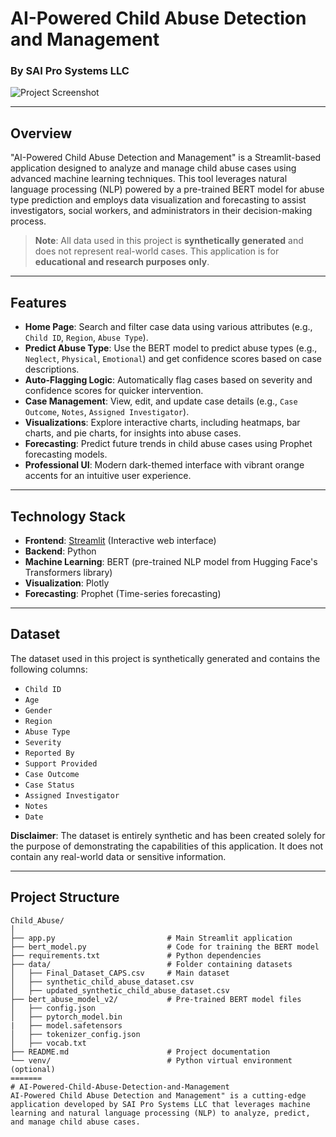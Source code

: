 
# **AI-Powered Child Abuse Detection and Management**
### **By SAI Pro Systems LLC**

![Project Screenshot](https://path-to-your-screenshot.png)

---

## **Overview**
"AI-Powered Child Abuse Detection and Management" is a Streamlit-based application designed to analyze and manage child abuse cases using advanced machine learning techniques. This tool leverages natural language processing (NLP) powered by a pre-trained BERT model for abuse type prediction and employs data visualization and forecasting to assist investigators, social workers, and administrators in their decision-making process.

> **Note**: All data used in this project is **synthetically generated** and does not represent real-world cases. This application is for **educational and research purposes only**.

---

## **Features**
- **Home Page**: Search and filter case data using various attributes (e.g., `Child ID`, `Region`, `Abuse Type`).
- **Predict Abuse Type**: Use the BERT model to predict abuse types (e.g., `Neglect`, `Physical`, `Emotional`) and get confidence scores based on case descriptions.
- **Auto-Flagging Logic**: Automatically flag cases based on severity and confidence scores for quicker intervention.
- **Case Management**: View, edit, and update case details (e.g., `Case Outcome`, `Notes`, `Assigned Investigator`).
- **Visualizations**: Explore interactive charts, including heatmaps, bar charts, and pie charts, for insights into abuse cases.
- **Forecasting**: Predict future trends in child abuse cases using Prophet forecasting models.
- **Professional UI**: Modern dark-themed interface with vibrant orange accents for an intuitive user experience.

---

## **Technology Stack**
- **Frontend**: [Streamlit](https://streamlit.io/) (Interactive web interface)
- **Backend**: Python
- **Machine Learning**: BERT (pre-trained NLP model from Hugging Face's Transformers library)
- **Visualization**: Plotly
- **Forecasting**: Prophet (Time-series forecasting)

---

## **Dataset**
The dataset used in this project is synthetically generated and contains the following columns:
- `Child ID`
- `Age`
- `Gender`
- `Region`
- `Abuse Type`
- `Severity`
- `Reported By`
- `Support Provided`
- `Case Outcome`
- `Case Status`
- `Assigned Investigator`
- `Notes`
- `Date`

**Disclaimer**: The dataset is entirely synthetic and has been created solely for the purpose of demonstrating the capabilities of this application. It does not contain any real-world data or sensitive information.

---

## **Project Structure**
```plaintext
Child_Abuse/
│
├── app.py                         # Main Streamlit application
├── bert_model.py                  # Code for training the BERT model
├── requirements.txt               # Python dependencies
├── data/                          # Folder containing datasets
│   ├── Final_Dataset_CAPS.csv     # Main dataset
│   ├── synthetic_child_abuse_dataset.csv
│   ├── updated_synthetic_child_abuse_dataset.csv
├── bert_abuse_model_v2/           # Pre-trained BERT model files
│   ├── config.json
│   ├── pytorch_model.bin
|   ├── model.safetensors
│   ├── tokenizer_config.json
│   ├── vocab.txt
├── README.md                      # Project documentation
└── venv/                          # Python virtual environment (optional)
=======
# AI-Powered-Child-Abuse-Detection-and-Management
AI-Powered Child Abuse Detection and Management" is a cutting-edge application developed by SAI Pro Systems LLC that leverages machine learning and natural language processing (NLP) to analyze, predict, and manage child abuse cases.



